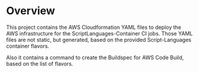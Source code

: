
# Overview

This project contains the AWS Cloudformation YAML files to deploy the AWS infrastructure for the ScriptLanguages-Container CI jobs.
Those YAML files are not static, but generated, based on the provided Script-Languages container flavors.

Also it contains a command to create the Buildspec for AWS Code Build, based on the list of flavors.